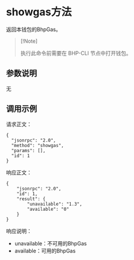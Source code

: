 # showgas方法

返回本钱包的BhpGas。

>  [!Note]
>
>   执行此命令前需要在 BHP-CLI 节点中打开钱包。

## 参数说明

无

## 调用示例

请求正文：

```
{
  "jsonrpc": "2.0",
  "method": "showgas",
  "params": [],
  "id": 1
}
```

响应正文：

```
{
    "jsonrpc": "2.0",
    "id": 1,
    "result": {
        "unavailable": "1.3",
        "available": "0"
    }
}
```

响应说明：

- unavailable：不可用的BhpGas
- available：可用的BhpGas